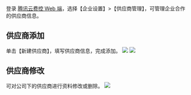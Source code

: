 登录 [腾讯云费控 Web 端](https://baoxiao.qq.com)，选择【企业设置】>【供应商管理】，可管理企业合作的供应商信息。
## 供应商添加
单击【新建供应商】，填写供应商信息，完成添加。
![](https://main.qcloudimg.com/raw/ddd66e4f15be373fc143d5659a2152e8.png)
![](https://main.qcloudimg.com/raw/9c7ee9b7bf63694aa07362962f851a3d.png)
## 供应商修改
可对公司下的供应商进行资料修改或删除。
![](https://main.qcloudimg.com/raw/38b0760642597e3eb85748109dad140d.png)